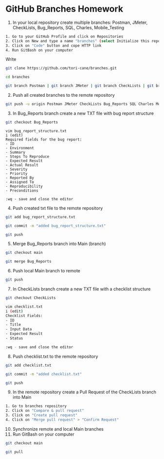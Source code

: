 # GitHub Branches Homework

1. In your local repository create multiple branches: Postman, JMeter, CheckLists, Bug_Reports, SQL, Charles, Mobile_Testing
```bash
1. Go to your GitHub Profile and click on Repositories
2. Click on New and type a name "branches" (select Initialize this repository with a README and "Create repository")
3. Click on "Code" button and cope HTTP link
4. Run GitBash on your computer
```
Write
```bash
git clone https://github.com/tori-cane/branches.git
```
```bash
cd branches
```
```bash
git branch Postman | git branch JMeter | git branch CheckLists | git branch Bug_Reports | git branch SQL | git branch Charles | git branch Mobile_Testing 
```

2. Push all created branches to the remote repository
```bash
git push -u origin Postman JMeter CheckLists Bug_Reports SQL Charles Mobile_Testing
```

3. In Bug_Reports branch create a new TXT file with bug report structure
```bash
git checkout Bug_Reports
```
```
vim bug_report_structure.txt
i (edit)
Required fields for the bug report:
- ID
- Environment
- Summary
- Steps To Reproduce
- Expected Result
- Actual Result
- Severity
- Priority
- Reported By
- Assigned To
- Reproducibility
- Preconditions
```
```
:wq - save and close the editor
```
4. Push created txt file to the remote repository
```bash
git add bug_report_structure.txt
```
```bash
git commit -m "added bug_report_structure.txt"
```
```bash
git push
```

5. Merge Bug_Reports branch into Main (branch)
```bash
git checkout main
```
```bash
git merge Bug_Reports
```

6. Push local Main branch to remote
```bash
git push
```

7. In CheckLists branch create a new TXT file with a checklist structure
```bash
git checkout CheckLists
```
```bash
vim checklist.txt
i (edit)
Checklist Fields:
- ID
- Title
- Input Data
- Expected Result
- Status
```
```bash
:wq - save and close the editor
```

8. Push checklist.txt to the remote repository
```bash
git add checklist.txt
```
```bash
git commit -m "added checklist.txt"
```
```bash
git push
```

9. In the remote repository create a Pull Request of the CheckLists branch into Main
```bash
1. Go to branches repository
2. Click on "Compare & pull request"
3. Click on "Create pull request"
4. Click on "Merge pull request" > "Confirm Request"
```

10. Synchronize remote and local Main branches
1. Run GitBash on your computer

```bash
git checkout main
```
```bash
git pull
```
